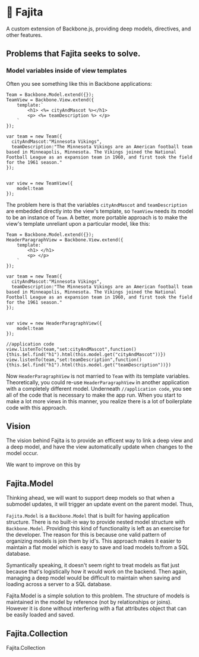 # 🌮 Fajita
A custom extension of Backbone.js, providing deep models, directives, and other features.

## Problems that Fajita seeks to solve.

### Model variables inside of view templates

Often you see something like this in Backbone applications:

    Team = Backbone.Model.extend({});
    TeamView = Backbone.View.extend({
        template:`
            <h1> <%= cityAndMascot %></h1>
            <p> <%= teamDescription %> </p>   
        `
    });
    
    var team = new Team({
      cityAndMascot:"Minnesota Vikings",
      teamDescription:"The Minnesota Vikings are an American football team based in Minneapolis, Minnesota. The Vikings joined the National Football League as an expansion team in 1960, and first took the field for the 1961 season."
    });
    
    
    var view = new TeamView({
        model:team
    });
    

The problem here is that the variables `cityAndMascot` and `teamDescription` are embedded directly into the view's template, so `TeamView` needs its model to be an instance of `Team`. A better, more portable approach is to make the view's template unreliant upon a particular model, like this:

    Team = Backbone.Model.extend({});
    HeaderParagraphView = Backbone.View.extend({
        template:`
            <h1> </h1>
            <p> </p>   
        `
    });
    
    var team = new Team({
      cityAndMascot:"Minnesota Vikings",
      teamDescription:"The Minnesota Vikings are an American football team based in Minneapolis, Minnesota. The Vikings joined the National Football League as an expansion team in 1960, and first took the field for the 1961 season."
    });
    
    
    var view = new HeaderParagraphView({
        model:team
    });
    
    //application code
    view.listenTo(team,"set:cityAndMascot",function(){this.$el.find("h1").html(this.model.get("cityAndMascot"))})
    view.listenTo(team,"set:teamDescription",function(){this.$el.find("h1").html(this.model.get("teamDescription"))})

Now `HeaderParagraphView` is not married to `Team` with its template variables. Theoretically, you could re-use `HeaderParagraphView` in another application with a completely different model. Underneath `//application code`, you see all of the code that is necessary to make the app run. When you start to make a lot more views in this manner, you realize there is a lot of boilerplate code with this approach. 


## Vision

The vision behind Fajita is to provide an efficent way to link a deep view and a deep model, and have the view automatically update when changes to the model occur. 

We want to improve on this by 

## Fajita.Model

Thinking ahead, we will want to support deep models so that when a submodel updates, it will trigger an update event on the parent model. 
Thus, 

`Fajita.Model` is a `Backbone.Model` that is built for having application structure. 
There is no built-in way to provide nested model structure with `Backbone.Model`.
Providing this kind of functionality is left as an exercise for the developer.
The reason for this is because one valid pattern of organizing models is join them by id's. 
This approach makes it easier to maintain a flat model which is easy to save and load models to/from a SQL database.

Symantically speaking, it doesn't seem right to treat models as flat just because that's logistically how it would work on the backend.
Then again, managing a deep model would be difficult to maintain when saving and loading across a server to a SQL database.

Fajita.Model is a simple solution to this problem. The structure of models is maintained in the model by reference (not by relationships or joins). 
However it is done without interfering with a flat attributes object that can be easily loaded and saved.


## Fajita.Collection

Fajita.Collection
